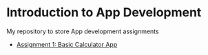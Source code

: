 # Introduction to App Development
My repository to store App development assignments
- [Assignment 1: Basic Calculator App](https://github.com/AbhishekS78/190110001_IntroToAppDev/tree/main/calculator_app)
